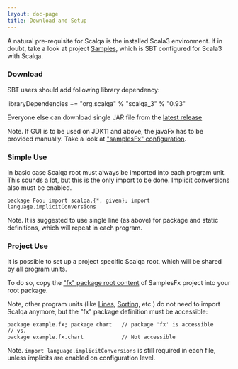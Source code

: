 ```yaml
---
layout: doc-page
title: Download and Setup
---
```


A natural pre-requisite for Scalqa is the installed Scala3 environment. 
If in doubt, take a look at project [Samples](https://github.com/scalqa/samples), which is SBT configured for Scala3 with Scalqa. 

### Download

SBT users should add following library dependency:

libraryDependencies += "org.scalqa" % "scalqa_3" % "0.93"

Everyone else can download single JAR file from the [latest release](https://github.com/scalqa/scalqa/releases)

Note. If GUI is to be used on JDK11 and above, the javaFx has to be provided manually. 
Take a look at ["samplesFx" configuration](https://github.com/scalqa/samplesFx/blob/master/build.sbt). 

### Simple Use

In basic case Scalqa root must always be imported into each program unit. This sounds a lot, but this is the only import to be done. 
Implicit conversions also must be enabled. 
```
package Foo; import scalqa.{*, given}; import language.implicitConversions
```
Note. It is suggested to use single line (as above) for package and static definitions, which will repeat in each program.

### Project Use

It is possible to set up a project specific Scalqa root, which will be shared by all program units.

To do so, copy the ["fx" package root content](https://github.com/scalqa/samplesFx/blob/master/src/example/fx/package.scala) 
of SamplesFx project into your root package. 

Note, other program units (like 
[Lines](https://github.com/scalqa/samplesFx/blob/master/src/example/fx/chart/Lines.scala),
[Sorting](https://github.com/scalqa/samplesFx/blob/master/src/example/fx/table/Sorting.scala), etc.)
do not need to import Scalqa anymore, but the "fx" package definition must be accessible:

``` 
package example.fx; package chart   // package 'fx' is accessible
// vs.    
package example.fx.chart            // Not accessible    
```
Note. `import language.implicitConversions` is still required in each file, unless implicits are enabled on configuration level.
